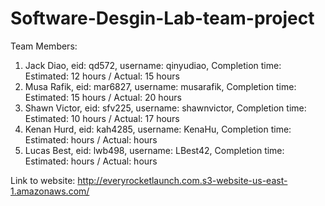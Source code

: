 # Software-Desgin-Lab-team-project

Team Members:
  1. Jack Diao, eid: qd572, username: qinyudiao, Completion time: Estimated: 12 hours / Actual: 15 hours
  2. Musa Rafik, eid: mar6827, username: musarafik, Completion time: Estimated: 15 hours / Actual: 20 hours
  3. Shawn Victor, eid: sfv225, username: shawnvictor, Completion time: Estimated: 10 hours / Actual: 17 hours
  4. Kenan Hurd, eid: kah4285, username: KenaHu, Completion time: Estimated: hours / Actual: hours
  5. Lucas Best, eid: lwb498, username: LBest42, Completion time: Estimated: hours / Actual: hours

Link to website: http://everyrocketlaunch.com.s3-website-us-east-1.amazonaws.com/
